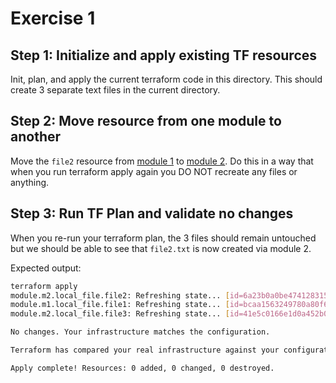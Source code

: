 # Exercise 1

## Step 1: Initialize and apply existing TF resources

Init, plan, and apply the current terraform code in this directory.  This should create 3 separate text files in the current directory.

## Step 2: Move resource from one module to another

Move the `file2` resource from [module 1](../modules/module1/) to [module 2](../modules/module2/).  Do this in a way that when you run terraform apply again you DO NOT recreate any files or anything.

## Step 3: Run TF Plan and validate no changes

When you re-run your terraform plan, the 3 files should remain untouched but we should be able to see that `file2.txt` is now created via module 2.

Expected output:

```bash
terraform apply
module.m2.local_file.file2: Refreshing state... [id=6a23b0a0be4741283159cdf45b6814073415c47c]
module.m1.local_file.file1: Refreshing state... [id=bcaa1563249780a80f62de4264a2347dec98ec48]
module.m2.local_file.file3: Refreshing state... [id=41e5c0166e1d0a452b06bb7341ae669fea1a714b]

No changes. Your infrastructure matches the configuration.

Terraform has compared your real infrastructure against your configuration and found no differences, so no changes are needed.

Apply complete! Resources: 0 added, 0 changed, 0 destroyed.

```
